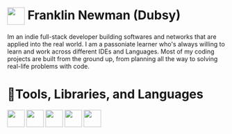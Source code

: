 # <a href="![6062646](https://github.com/DubsyDev/Franklin-Newman-Dubsy-aaaaaaaaaaaa/assets/124395093/7606bb9c-55bb-4ed0-bda5-e3256cb237d2)" target="blank"><img align="center" src="https://cdn-icons-png.flaticon.com/128/6062/6062646.png" height="40" /></a> Franklin Newman (Dubsy)
Im an indie full-stack developer building softwares and networks that are applied into the real world. I am a passoniate learner who's always willing to learn and work across different IDEs and Languages. Most of my coding projects are built from the ground up, from planning all the way to solving real-life problems with code. 
# 🧰Tools, Libraries, and Languages
<a href="![6132221](https://github.com/DubsyDev/Franklin-Newman-Dubsy-aaaaaaaaaaaa/assets/124395093/e0f8b53f-00d6-4fac-a8cc-a1f897efefcb)" target="blank"><img align="center" src="https://cdn-icons-png.flaticon.com/128/6132/6132221.png" height="40" /></a> <a href="![226777](https://github.com/DubsyDev/Franklin-Newman-Dubsy-aaaaaaaaaaaa/assets/124395093/09ed4a56-7e1f-4aab-8085-24ae8fc98e74)" target="blank"><img align="center" src="https://cdn-icons-png.flaticon.com/128/226/226777.png" height="40" /></a> <a href="![5968350](https://github.com/DubsyDev/Franklin-Newman-Dubsy-aaaaaaaaaaaa/assets/124395093/79f402a5-d58f-49ae-8e86-c7295125cb0f)" target="blank"><img align="center" src="https://cdn-icons-png.flaticon.com/128/5968/5968350.png" height="40" /></a> <a href="![5969205](https://github.com/DubsyDev/Franklin-Newman-Dubsy-aaaaaaaaaaaa/assets/124395093/bf72eace-1cb8-48f9-bf3e-a0d4c26a5539)" target="blank"><img align="center" src="https://cdn-icons-png.flaticon.com/128/5969/5969205.png" height="40" /></a> <a href="![906324](https://github.com/DubsyDev/Franklin-Newman-Dubsy-aaaaaaaaaaaa/assets/124395093/98dcc8b8-8d9b-4052-bd5c-a76afe5f7a3e) " target="blank"><img align="center" src="https://cdn-icons-png.flaticon.com/128/906/906324.png" height="40" /></a>
